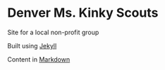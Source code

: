 # Denver Ms. Kinky Scouts

Site for a local non-profit group

Built using [Jekyll](https://jekyllrb.com/)

Content in [Markdown](https://github.com/adam-p/markdown-here/wiki/Markdown-Cheatsheet)

<!-- https://taylantatli.github.io/Moon. -->
